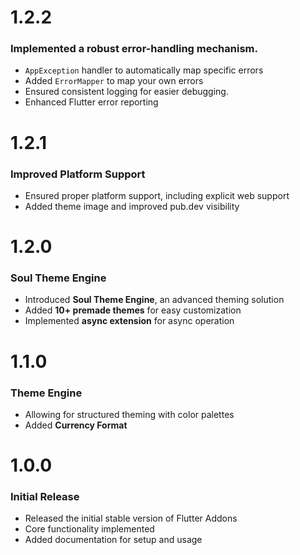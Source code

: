 # 1.2.2 

### Implemented a robust error-handling mechanism.  

- `AppException` handler to automatically map specific errors
- Added `ErrorMapper` to map your own errors
- Ensured consistent logging for easier debugging.
- Enhanced Flutter error reporting

# 1.2.1

### Improved Platform Support 

- Ensured proper platform support, including explicit web support  
- Added theme image and improved pub.dev visibility  

# 1.2.0  

### Soul Theme Engine 

- Introduced **Soul Theme Engine**, an advanced theming solution  
- Added **10+ premade themes** for easy customization  
- Implemented **async extension** for async operation  

# 1.1.0  

### Theme Engine  

- Allowing for structured theming with color palettes  
- Added **Currency Format**  

# 1.0.0  

### Initial Release 

- Released the initial stable version of Flutter Addons  
- Core functionality implemented  
- Added documentation for setup and usage  

